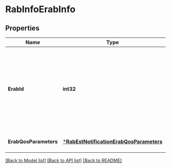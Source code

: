 # RabInfoErabInfo

## Properties
Name | Type | Description | Notes
------------ | ------------- | ------------- | -------------
**ErabId** | **int32** | The attribute that uniquely identifies a Radio Access bearer for specific UE as defined in ETSI TS 136 413 [i.3]. | [optional] [default to null]
**ErabQosParameters** | [***RabEstNotificationErabQosParameters**](RabEstNotification_erabQosParameters.md) |  | [optional] [default to null]

[[Back to Model list]](../README.md#documentation-for-models) [[Back to API list]](../README.md#documentation-for-api-endpoints) [[Back to README]](../README.md)

